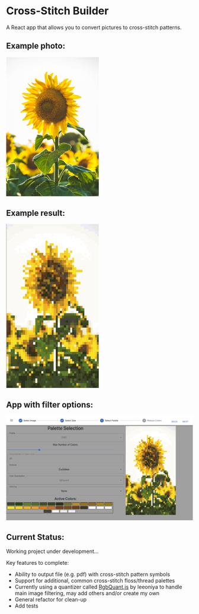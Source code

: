 # Cross-Stitch Builder

A React app that allows you to convert pictures to cross-stitch patterns.

## Example photo:

<img alt="sunflower" src="https://github.com/gjonesme/CrossStitchBuilder/blob/main/assets/paul-green-5lRxNLHfZOY-unsplash.jpg" width="250px" />

## Example result:

<img alt="sunflower cross-stitch" src="https://github.com/gjonesme/CrossStitchBuilder/blob/main/assets/Screen%20Shot%202023-02-20%20at%2010.54.42%20PM.png" width="250px" />

## App with filter options:

<img alt="cross-stitch app screen-shot" src="https://github.com/gjonesme/CrossStitchBuilder/blob/main/assets/Screen%20Shot%202023-02-20%20at%2010.55.00%20PM.png"  />

## Current Status:

Working project under development...

Key features to complete:
- Ability to output file (e.g. pdf) with cross-stitch pattern symbols
- Support for additional, common cross-stitch floss/thread palettes
- Currently using a quantizer called [RgbQuant.js](https://github.com/leeoniya/RgbQuant.js) by leeoniya to handle main image filtering, may add others and/or create my own
- General refactor for clean-up
- Add tests
